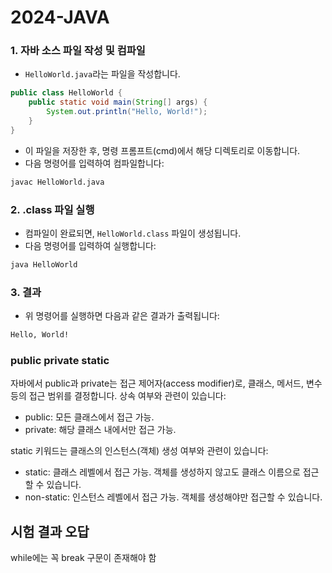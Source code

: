 # 2024-JAVA
### 1. 자바 소스 파일 작성 및 컴파일
- `HelloWorld.java`라는 파일을 작성합니다.

```java
public class HelloWorld {
    public static void main(String[] args) {
        System.out.println("Hello, World!");
    }
}
```

- 이 파일을 저장한 후, 명령 프롬프트(cmd)에서 해당 디렉토리로 이동합니다.
- 다음 명령어를 입력하여 컴파일합니다:

```bash
javac HelloWorld.java
```
### 2. .class 파일 실행

- 컴파일이 완료되면, `HelloWorld.class` 파일이 생성됩니다.
- 다음 명령어를 입력하여 실행합니다:

```bash
java HelloWorld
```

### 3. 결과

- 위 명령어를 실행하면 다음과 같은 결과가 출력됩니다:

```bash
Hello, World!
```


### public private static

자바에서 public과 private는 접근 제어자(access modifier)로, 클래스, 메서드, 변수 등의 접근 범위를 결정합니다. 상속 여부와 관련이 있습니다:

- public: 모든 클래스에서 접근 가능.
- private: 해당 클래스 내에서만 접근 가능.

static 키워드는 클래스의 인스턴스(객체) 생성 여부와 관련이 있습니다:

- static: 클래스 레벨에서 접근 가능. 객체를 생성하지 않고도 클래스 이름으로 접근할 수 있습니다.
- non-static: 인스턴스 레벨에서 접근 가능. 객체를 생성해야만 접근할 수 있습니다.

## 시험 결과 오답

while에는 꼭 break 구문이 존재해야 함
